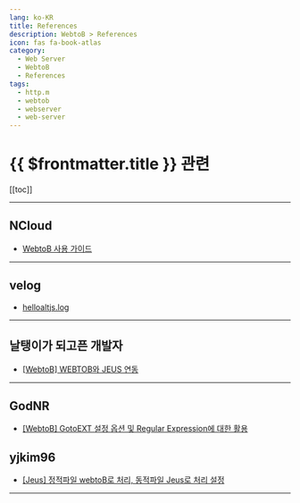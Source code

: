 ```yaml
---
lang: ko-KR
title: References
description: WebtoB > References
icon: fas fa-book-atlas
category:
  - Web Server
  - WebtoB
  - References
tags:
  - http.m
  - webtob
  - webserver
  - web-server
---
```


# {{ $frontmatter.title }} 관련

[[toc]]

---

## NCloud

- [WebtoB 사용 가이드](https://guide.ncloud-docs.com/docs/webtob-webtob-1-1)

---

## <VPIcon icon="iconfont icon-velog"/>velog

- [helloaltjs.log](https://velog.io/@helloaltjs/Window-JEUS%EC%99%80-Webtob-%EC%97%B0%EB%8F%99%ED%95%98%EA%B8%B0)

---

## 날탱이가 되고픈 개발자

- [[WebtoB] WEBTOB와 JEUS 연동](https://naltaengi.tistory.com/15)

---

## GodNR

- [[WebtoB] GotoEXT 설정 옵션 및 Regular Expression에 대한 활용](https://waspro.tistory.com/274)


## yjkim96

- [[Jeus] 정적파일 webtoB로 처리, 동적파일 Jeus로 처리 설정](https://yjkim96.tistory.com/24)

---

<TagLinks/>